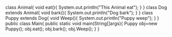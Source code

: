 class Animal{
    void eat(){
        System.out.println("This Animal eat");
    }
}
class Dog extends Animal{
    void bark(){
        System.out.println("Dog bark");
    }
}
class Puppy extends Dog{
    void Weep(){
        System.out.println("Puppy weep");
    }
}
public class Main{
    public static void main(String[]args){
        Puppy obj=new Puppy();
        obj.eat();
        obj.bark();
        obj.Weep();
    }
}
